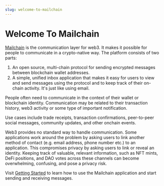 ```yaml
---
slug: welcome-to-mailchain
---
```


# Welcome To Mailchain

[Mailchain](https://app.mailchain.com) is the communication layer for web3. It makes it possible for people to communicate in a crypto-native way. The platform consists of two parts:

1. An open source, multi-chain protocol for sending encrypted messages between blockchain wallet addresses.
2. A simple, unified inbox application that makes it easy for users to view and send messages using the protocol and to keep track of their on-chain activity. It's just like using email.

People often need to communicate in the context of their wallet or blockchain identity. Communication may be related to their transaction history, web3 activity or some type of important notification.

Use cases include trade receipts, transaction confirmations, peer-to-peer social messages, community updates, and other onchain events.

Web3 provides no standard way to handle communication. Some applications work around the problem by asking users to link another method of contact (e.g. email address, phone number etc.) to an application. This compromises privacy by asking users to link or reveal an identity. Keeping track of valuable, relevant information, such as NFT mints, DeFi positions, and DAO votes across these channels can become overwhelming, confusing, and pose a privacy risk.

Visit [Getting Started](user/guides/getting-started) to learn how to use the Mailchain application and start sending and receiving messages.
